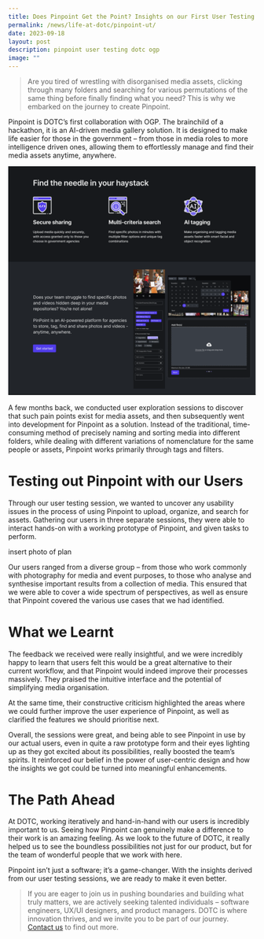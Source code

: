 ```yaml
---
title: Does Pinpoint Get the Point? Insights on our First User Testing Session
permalink: /news/life-at-dotc/pinpoint-ut/
date: 2023-09-18
layout: post
description: pinpoint user testing dotc ogp
image: ""
---
```

> Are you tired of wrestling with disorganised media assets, clicking through many folders and searching for various permutations of the same thing before finally finding what you need? This is why we embarked on the journey to create Pinpoint.

Pinpoint is DOTC’s first collaboration with OGP. The brainchild of a hackathon, it is an AI-driven media gallery solution. It is designed to make life easier for those in the government – from those in media roles to more intelligence driven ones, allowing them to effortlessly manage and find their media assets anytime, anywhere.

![Image of Pinpoint's Landing Page](/images/pinpoint%20-%20landing%20page.png)

A few months back, we conducted user exploration sessions to discover that such pain points exist for media assets, and then subsequently went into development for Pinpoint as a solution. Instead of the traditional, time-consuming method of precisely naming and sorting media into different folders, while dealing with different variations of nomenclature for the same people or assets, Pinpoint works primarily through tags and filters.

# Testing out Pinpoint with our Users

Through our user testing session, we wanted to uncover any usability issues in the process of using Pinpoint to upload, organize, and search for assets. Gathering our users in three separate sessions, they were able to interact hands-on with a working prototype of Pinpoint, and given tasks to perform.

insert photo of plan

Our users ranged from a diverse group – from those who work commonly with photography for media and event purposes, to those who analyse and synthesise important results from a collection of media. This ensured that we were able to cover a wide spectrum of perspectives, as well as ensure that Pinpoint covered the various use cases that we had identified.



# What we Learnt

The feedback we received were really insightful, and we were incredibly happy to learn that users felt this would be a great alternative to their current workflow, and that Pinpoint would indeed improve their processes massively. They praised the intuitive interface and the potential of simplifying media organisation.

At the same time, their constructive criticism highlighted the areas where we could further improve the user experience of Pinpoint, as well as clarified the features we should prioritise next.

Overall, the sessions were great, and being able to see Pinpoint in use by our actual users, even in quite a raw prototype form and their eyes lighting up as they got excited about its possibilities, really boosted the team’s spirits. It reinforced our belief in the power of user-centric design and how the insights we got could be turned into meaningful enhancements.

# The Path Ahead

At DOTC, working iteratively and hand-in-hand with our users is incredibly important to us. Seeing how Pinpoint can genuinely make a difference to their work is an amazing feeling. As we look to the future of DOTC, it really helped us to see the boundless possibilities not just for our product, but for the team of wonderful people that we work with here.

Pinpoint isn’t just a software; it’s a game-changer. With the insights derived from our user testing sessions, we are ready to make it even better.

> If you are eager to join us in pushing boundaries and building what truly matters, we are actively seeking talented individuals – software engineers, UX/UI designers, and product managers. DOTC is where innovation thrives, and we invite you to be part of our journey. [Contact us](https://go.gov.sg/contact-dotc) to find out more.
